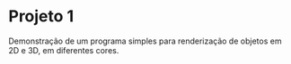 # Projeto 1

Demonstração de um programa simples para renderização de objetos em 2D e 3D, em
diferentes cores.

